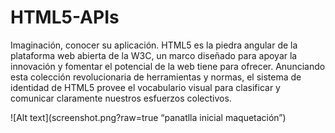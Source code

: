 # HTML5-APIs
Imaginación, conocer su aplicación. HTML5 es la piedra angular de la plataforma web abierta de la W3C, un marco diseñado para apoyar la innovación y fomentar el potencial de la web tiene para ofrecer. Anunciando esta colección revolucionaria de herramientas y normas, el sistema de identidad de HTML5 provee el vocabulario visual para clasificar y comunicar claramente nuestros esfuerzos colectivos.

![Alt text](screenshot.png?raw=true “panatlla inicial maquetación”)
